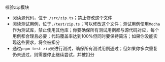 校验`zip`模块

- 阅读源代码，位于`./src/zip.ts`；禁止修改这个文件
- 阅读测试用例，位于`./test/zip.ts`；可以修改这个文件；测试用例使用`Mocha`作为测试库，禁止使用其他库；你要确保所有测试用例都与源代码对应，每个用例都合理且必要；代码覆盖率达到100%但同时要保持简洁；如果你没能实现这些要求，将会被扣分
- 通过`pnpm test zip`来进行测试，确保所有测试用例通过；但如果你多次重复仍未通过，则需要停止继续尝试，并被扣分
